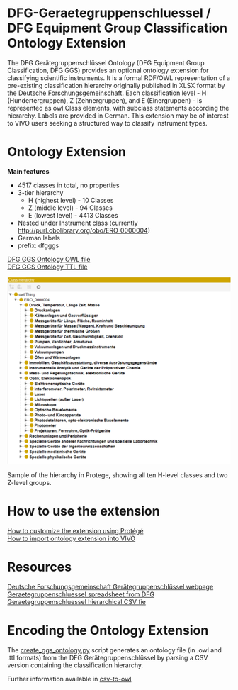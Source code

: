 # DFG-Geraetegruppenschluessel / DFG Equipment Group Classification Ontology Extension

The DFG Gerätegruppenschlüssel Ontology (DFG Equipment Group Classification, DFG GGS) provides an optional ontology extension for classifying scientific instruments. It is a formal RDF/OWL representation of a pre-existing classification hierarchy originally published in XLSX format by the [Deutsche Forschungsgemeinschaft](https://www.dfg.de/de/foerderung/foerdermoeglichkeiten/programme/infrastruktur/wgi/geraetegruppenschluessel). Each classification level - H (Hundertergruppen), Z (Zehnergruppen), and E (Einergruppen) - is represented as owl:Class elements, with subclass statements according the hierarchy. Labels are provided in German. This extension may be of interest to VIVO users seeking a structured way to classify instrument types.

# Ontology Extension

**Main features**

- 4517 classes in total, no properties  
- 3-tier hierarchy  
  - H (highest level) - 10 Classes  
  - Z (middle level) - 94 Classes  
  - E (lowest level) - 4413 Classes  
- Nested under Instrument class (currently http://purl.obolibrary.org/obo/ERO_0000004)  
- German labels  
- prefix: dfgggs  

[DFG GGS Ontology OWL file](ontology/dfgggs_ontology_extension.owl)  
[DFG GGS Ontology TTL file](ontology/dfgggs_ontology_extension.ttl)

<img src="media/dfgggs-protege-sample.png" alt="Protege Sample of Ontology" width="550"/>  

Sample of the hierarchy in Protege, showing all ten H-level classes and two Z-level groups. 

# How to use the extension  

[How to customize the extension using Protégé](/usage-guides/how-to-customize-using-protege.md)  
[How to import ontology extension into VIVO](/usage-guides/how-to-import-to-vivo.md)  

# Resources  

[Deutsche Forschungsgemeinschaft Gerätegruppenschlüssel webpage](https://www.dfg.de/de/foerderung/foerdermoeglichkeiten/programme/infrastruktur/wgi/geraetegruppenschluessel)  
[Geraetegruppenschluessel spreadsheet from DFG](/geraetegruppenschluessel.xlsx)  
[Geraetegruppenschluessel hierarchical CSV fie](csv-to-owl/dfg_instruments_hierarchy.csv)  

# Encoding the Ontology Extension  
  
The [create_ggs_ontology.py](csv-to-owl/create_ggs_ontology.py) script generates an ontology file (in .owl and .ttl formats) from the DFG Gerätegruppenschlüssel by parsing a CSV version containing the classification hierarchy.  
  
Further information available in [csv-to-owl](/csv-to-owl/csv-to-owl.md)

